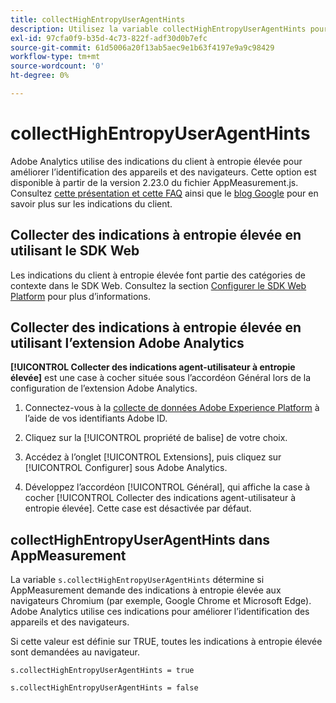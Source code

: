 ```yaml
---
title: collectHighEntropyUserAgentHints
description: Utilisez la variable collectHighEntropyUserAgentHints pour déterminer si Adobe va demander des indications à entropie élevée aux navigateurs Chromium (par exemple, Google Chrome et Microsoft Edge).
exl-id: 97cfa0f9-b35d-4c73-822f-adf30d0b7efc
source-git-commit: 61d5006a20f13ab5aec9e1b63f4197e9a9c98429
workflow-type: tm+mt
source-wordcount: '0'
ht-degree: 0%

---
```


# collectHighEntropyUserAgentHints

Adobe Analytics utilise des indications du client à entropie élevée pour améliorer l’identification des appareils et des navigateurs. Cette option est disponible à partir de la version 2.23.0 du fichier AppMeasurement.js. Consultez [cette présentation et cette FAQ](/help/technotes/client-hints.md) ainsi que le [blog Google](https://web.dev/user-agent-client-hints/) pour en savoir plus sur les indications du client.

## Collecter des indications à entropie élevée en utilisant le SDK Web

Les indications du client à entropie élevée font partie des catégories de contexte dans le SDK Web. Consultez la section [Configurer le SDK Web Platform](https://experienceleague.adobe.com/docs/experience-platform/edge/fundamentals/configuring-the-sdk.html?lang=fr) pour plus d’informations.

## Collecter des indications à entropie élevée en utilisant l’extension Adobe Analytics

**[!UICONTROL Collecter des indications agent-utilisateur à entropie élevée]** est une case à cocher située sous l’accordéon Général lors de la configuration de l’extension Adobe Analytics.

1. Connectez-vous à la [collecte de données Adobe Experience Platform](https://experience.adobe.com/#/@adobepm/data-collection) à l’aide de vos identifiants Adobe ID.

1. Cliquez sur la [!UICONTROL propriété de balise] de votre choix.

1. Accédez à l’onglet [!UICONTROL Extensions], puis cliquez sur [!UICONTROL Configurer] sous Adobe Analytics.

1. Développez l’accordéon [!UICONTROL Général], qui affiche la case à cocher [!UICONTROL Collecter des indications agent-utilisateur à entropie élevée]. Cette case est désactivée par défaut.

## collectHighEntropyUserAgentHints dans AppMeasurement

La variable `s.collectHighEntropyUserAgentHints` détermine si AppMeasurement demande des indications à entropie élevée aux navigateurs Chromium (par exemple, Google Chrome et Microsoft Edge). Adobe Analytics utilise ces indications pour améliorer l’identification des appareils et des navigateurs.

Si cette valeur est définie sur TRUE, toutes les indications à entropie élevée sont demandées au navigateur.

`s.collectHighEntropyUserAgentHints = true`

`s.collectHighEntropyUserAgentHints = false`
